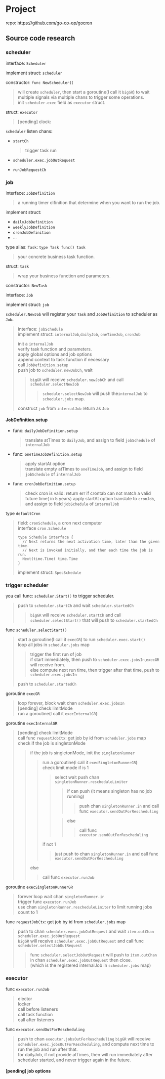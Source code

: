 # Project

repo: https://github.com/go-co-op/gocron

## Source code research

### scheduler
interface: `Scheduler`

implement struct: `scheduler`

constructor: `func NewScheduler()`
> will create `scheduler`, then start a goroutine(I call it `bigGR`) to wait multiple signals via multiple chans to trigger some operations.  
> init `scheduler.exec` field as `executor` struct.  

struct: `executor`
> [pending] clock: 

`scheduler` listen chans:

- `startCh`
    > trigger task run
- `scheduler.exec.jobOutRequest`
    > 
- `runJobRequestCh`
### job
interface: `JobDefinition`
> a running timer difinition that determine when you want to run the job.

implement struct: 
- `dailyJobDefinition`
- `weeklyJobDefinition`
- `cronJobDefinition`
- ...

type alias: `Task`: `type Task func() task`
> your concrete business task function.

struct: `task`
> wrap your business function and parameters.

constructor: `NewTask`

interface: `Job`

implement struct: `job`

`scheduler.NewJob` will register your `Task` and `JobDefinition` to scheduler as `Job`.

> interface: `jobSchedule`  
> implement struct: `internalJob`,`dailyJob`, `oneTimeJob`, `cronJob`    
>
> init a `internalJob`   
> verify task function and parameters.  
> apply global options and job options  
> append context to task function if necessary  
> call `JobDefinition.setup`   
> push job to `scheduler.newJobCh`, wait  
>> `bigGR` will receive `scheduler.newJobCh` and call `scheduler.selectNewJob`  
>>> `scheduler.selectNewJob` will push the`internalJob` to `scheduler.jobs` map.    
>
> construct `job`  from `internalJob` return as `Job`

#### JobDefinition.setup
- func: `dailyJobDefinition.setup` 
    > translate atTimes to `dailyJob`, and assign to field `jobSchedule` of `internalJob`  
- func: `oneTimeJobDefinition.setup`
    > apply startAt option  
    > translate empty atTimes to `oneTimeJob`, and assign to field `jobSchedule` of `internalJob`  
- func: `cronJobDefinition.setup`
    > check cron is valid: return err if crontab can not match a valid future time( in 5 years)
    > apply startAt option
    > translate to `cronJob`, and assign to field `jobSchedule` of `internalJob`

type `defaultCron`
> field: `cronSchedule`, a cron next computer   
> interface `cron.Schedule`  
> 
> ```
> type Schedule interface {
> 	// Next returns the next activation time, later than the given time.
> 	// Next is invoked initially, and then each time the job is run.
> 	Next(time.Time) time.Time
> }
> ```
> implement struct: `SpecSchedule`  

### trigger scheduler
you call func: `scheduler.Start()` to trigger scheduler.
> push to `scheduler.startCh` and wait `scheduler.startedCh`  
>> `bigGR` will receive `scheduler.startCh` and call `scheduler.selectStart()` that will push to `scheduler.startedCh`  

func `scheduler.selectStart()`
> start a goroutine(I call it `execGR`) to run `scheduler.exec.start()`   
> loop all jobs in `scheduler.jobs` map    
>> trigger the first run of job   
>> if start immediately, then push to `scheduler.exec.jobsIn`,`execGR` will receive from.  
>> else compute next run time, then trigger after that time, push to `scheduler.exec.jobsIn`  
>
> push to `scheduler.startedCh`

goroutine `execGR`
> loop forever, block wait chan `scheduler.exec.jobsIn`    
> [pending] check limitMode  
> run a goroutine(I call it `execInternalGR`)

goroutine `execInternalGR`
> [pending] check limitMode  
> call func `requestJobCtx`: get job by id from `scheduler.jobs` map  
> check if the job is singletonMode  
>> if the job is singletonMode, init the `singletonRunner`
>>> run a goroutine(I call it `execSingletonRunnerGR`)  
>>> check limit mode if is 1
>>>> select wait push chan `singletonRunner.rescheduleLimiter`   
>>>>> if can push (it means singleton has no job running)  
>>>>>> push chan `singletonRunner.in` and call func `executor.sendOutForRescheduling`  
>>>>
>>>>> else  
>>>>>> call func `executor.sendOutForRescheduling`  
>>>
>>> if not 1 
>>>> just push to chan `singletonRunner.in` and call func `executor.sendOutForRescheduling`  
>> 
>> else  
>>> call func `executor.runJob`

goroutine `execSingletonRunnerGR`
> forever loop wait chan `singletonRunner.in`  
> trigger func `executor.runJob`  
> use chan `singletonRunner.rescheduleLimiter` to limit running jobs count to 1


func `requestJobCtx`: get job by id from `scheduler.jobs` map  
> push to chan `scheduler.exec.jobOutRequest` and wait `item.outChan`  
> `scheduler.exec.jobOutRequest`  
> `bigGR` will receive `scheduler.exec.jobOutRequest` and call func `scheduler.selectJobOutRequest`    
>> func `scheduler.selectJobOutRequest` will push to `item.outChan` in chan `scheduler.exec.jobOutRequest` then close.    
>> (which is the registered internalJob in `scheduler.jobs` map)   




### executor
func `executor.runJob`
> elector  
> locker  
> call before listeners  
> call task function  
> call after listeners  

func `executor.sendOutForRescheduling`
> push to chan `executor.jobsOutForRescheduling`
> `bigGR` will receive `scheduler.exec.jobsOutForRescheduling`, and compute next time to run the job and run after that.  
> for dailyJob, if not provide atTimes, then will run immediately after scheduler started, and never trigger again in the future.

#### [pending] job options
